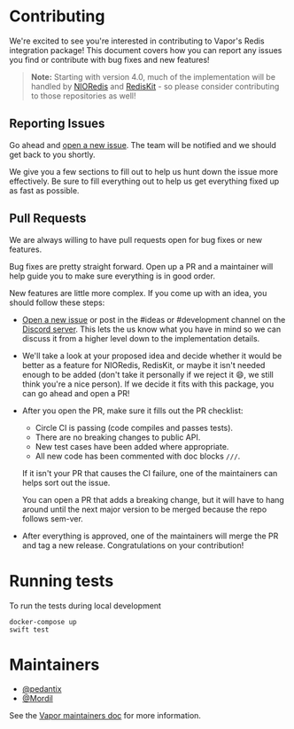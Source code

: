 # Contributing

We're excited to see you're interested in contributing to Vapor's Redis integration package! This document covers how you can report any issues you find or contribute with bug fixes and new features!

> **Note:** Starting with version 4.0, much of the implementation will be handled by [NIORedis]() and [RedisKit]() - so please consider contributing to those repositories as well!

## Reporting Issues

Go ahead and [open a new issue](https://github.com/vapor/redis/issues/new). The team will be notified and we should get back to you shortly.

We give you a few sections to fill out to help us hunt down the issue more effectively. Be sure to fill everything out to help us get everything fixed up as fast as possible.

## Pull Requests

We are always willing to have pull requests open for bug fixes or new features.

Bug fixes are pretty straight forward. Open up a PR and a maintainer will help guide you to make sure everything is in good order.

New features are little more complex. If you come up with an idea, you should follow these steps:

- [Open a new issue](https://github.com/vapor/redis/issues/new) or post in the #ideas or #development channel on the [Discord server](http://vapor.team/). This lets the us know what you have in mind so we can discuss it from a higher level down to the implementation details.
- We'll take a look at your proposed idea and decide whether it would be better as a feature for NIORedis, RedisKit, or maybe it isn't needed enough to be added (don't take it personally if we reject it 😄, we still think you're a nice person). If we decide it fits with this package, you can go ahead and open a PR!
- After you open the PR, make sure it fills out the PR checklist:
    - Circle CI is passing (code compiles and passes tests).
    - There are no breaking changes to public API.
    - New test cases have been added where appropriate.
    - All new code has been commented with doc blocks `///`.

    If it isn't your PR that causes the CI failure, one of the maintainers can helps sort out the issue.

    You can open a PR that adds a breaking change, but it will have to hang around until the next major version to be merged because the repo follows sem-ver.

- After everything is approved, one of the maintainers will merge the PR and tag a new release. Congratulations on your contribution!

# Running tests


To run the tests during local development

```
docker-compose up
swift test
```


# Maintainers

- [@pedantix](https://github.com/pedantix)
- [@Mordil](https://github.com/Mordil)

See the [Vapor maintainers doc](https://github.com/vapor/vapor/blob/master/Docs/maintainers.md) for more information. 
